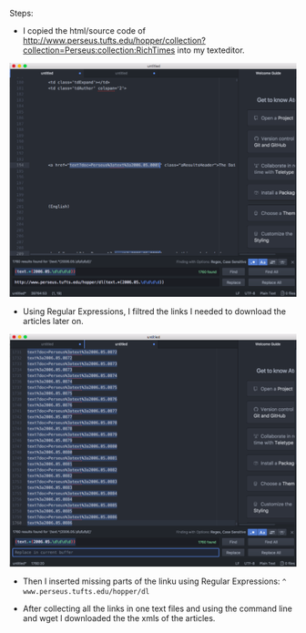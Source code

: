 Steps:

* I copied the html/source code of http://www.perseus.tufts.edu/hopper/collection?collection=Perseus:collection:RichTimes into my texteditor.

![](../img/stage1.png)


* Using Regular Expressions, I filtred the links I needed to download the articles later on. 

![](../img/stage2.png)

* Then I inserted missing parts of the linku using Regular Expressions: `^ www.perseus.tufts.edu/hopper/dl`

* After collecting all the links in one text files and using the command line and wget I downloaded the the xmls of the articles.
